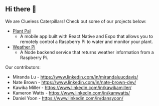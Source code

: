 ## Hi there 👋

We are Clueless Caterpillars! Check out some of our projects below:

* [Plant Pal](https://github.com/clueless-caterpillars/plant-water-pi)
  * A mobile app built with React Native and Expo that allows you to remotely control a Raspberry Pi to water and monitor your plant.
* [Weather Pi](https://github.com/clueless-caterpillars/weather-pi)
  * A Node backend service that returns weather information from a Raspberry Pi.

Our contributors:
* Miranda Lu - https://www.linkedin.com/in/mirandaluucdavis/
* Nate Brown - https://www.linkedin.com/in/nate-brown-dev/
* Kawika Miller - https://www.linkedin.com/in/kawikamiller/
* Kameron Watts - https://www.linkedin.com/in/kamwatts/
* Daniel Yoon - https://www.linkedin.com/in/dansyoon/

<!--

**Here are some ideas to get you started:**

🙋‍♀️ A short introduction - what is your organization all about?
🌈 Contribution guidelines - how can the community get involved?
👩‍💻 Useful resources - where can the community find your docs? Is there anything else the community should know?
🍿 Fun facts - what does your team eat for breakfast?
🧙 Remember, you can do mighty things with the power of [Markdown](https://docs.github.com/github/writing-on-github/getting-started-with-writing-and-formatting-on-github/basic-writing-and-formatting-syntax)
-->
